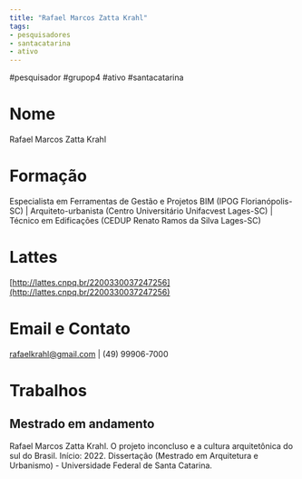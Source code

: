 ```yaml
---
title: "Rafael Marcos Zatta Krahl"
tags: 
- pesquisadores
- santacatarina
- ativo
---
```


#pesquisador #grupop4 #ativo #santacatarina  

# Nome
Rafael Marcos Zatta Krahl
# Formação
Especialista em Ferramentas de Gestão e Projetos BIM (IPOG Florianópolis-SC) | Arquiteto-urbanista (Centro Universitário Unifacvest Lages-SC) | Técnico em Edificações (CEDUP Renato Ramos da Silva Lages-SC)
# Lattes
[http://lattes.cnpq.br/2200330037247256](http://lattes.cnpq.br/2200330037247256)
# Email e Contato
[rafaelkrahl@gmail.com](mailto:rafaelkrahl@gmail.com) | (49) 99906-7000
# Trabalhos

## Mestrado em andamento

Rafael Marcos Zatta Krahl. O projeto inconcluso e a cultura arquitetônica do sul do Brasil. Início: 2022. Dissertação (Mestrado em Arquitetura e Urbanismo) - Universidade Federal de Santa Catarina.
